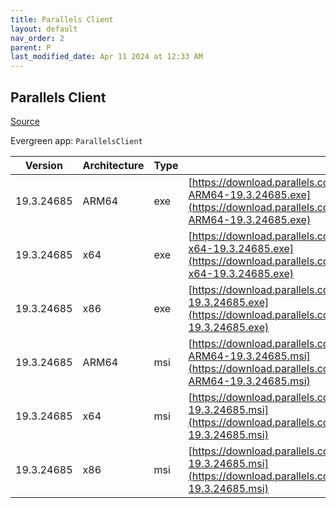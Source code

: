 ```yaml
---
title: Parallels Client
layout: default
nav_order: 2
parent: P
last_modified_date: Apr 11 2024 at 12:33 AM
---
```


## Parallels Client

[Source](https://www.parallels.com/products/ras/download/links/)

Evergreen app: `ParallelsClient`

| Version    | Architecture | Type | URI                                                                                                                                                                                  |
| ---------- | ------------ | ---- | ------------------------------------------------------------------------------------------------------------------------------------------------------------------------------------ |
| 19.3.24685 | ARM64        | exe  | [https://download.parallels.com/ras/v19/19.3.2.24685/RASClient_Basic-ARM64-19.3.24685.exe](https://download.parallels.com/ras/v19/19.3.2.24685/RASClient_Basic-ARM64-19.3.24685.exe) |
| 19.3.24685 | x64          | exe  | [https://download.parallels.com/ras/v19/19.3.2.24685/RASClient_Basic-x64-19.3.24685.exe](https://download.parallels.com/ras/v19/19.3.2.24685/RASClient_Basic-x64-19.3.24685.exe)     |
| 19.3.24685 | x86          | exe  | [https://download.parallels.com/ras/v19/19.3.2.24685/RASClient_Basic-19.3.24685.exe](https://download.parallels.com/ras/v19/19.3.2.24685/RASClient_Basic-19.3.24685.exe)             |
| 19.3.24685 | ARM64        | msi  | [https://download.parallels.com/ras/v19/19.3.2.24685/RASClient-ARM64-19.3.24685.msi](https://download.parallels.com/ras/v19/19.3.2.24685/RASClient-ARM64-19.3.24685.msi)             |
| 19.3.24685 | x64          | msi  | [https://download.parallels.com/ras/v19/19.3.2.24685/RASClient-x64-19.3.24685.msi](https://download.parallels.com/ras/v19/19.3.2.24685/RASClient-x64-19.3.24685.msi)                 |
| 19.3.24685 | x86          | msi  | [https://download.parallels.com/ras/v19/19.3.2.24685/RASClient-19.3.24685.msi](https://download.parallels.com/ras/v19/19.3.2.24685/RASClient-19.3.24685.msi)                         |
